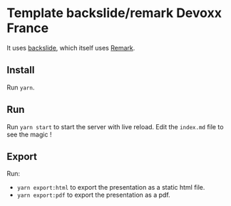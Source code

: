 # Template backslide/remark Devoxx France

It uses [backslide](https://sinedied.github.io/backslide), which itself uses [Remark](https://remarkjs.com/).

## Install

Run `yarn`.

## Run

Run `yarn start` to start the server with live reload. Edit the `index.md` file to see the magic !

## Export

Run:

- `yarn export:html` to export the presentation as a static html file.
- `yarn export:pdf` to export the presentation as a pdf.
